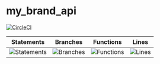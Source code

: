 # my_brand_api

[![CircleCI](https://circleci.com/gh/alaintresor/my_brand_api.svg?style=svg)](https://app.circleci.com/pipelines/github/alaintresor/my_brand_api)

| Statements                  | Branches                | Functions                 | Lines             |
| --------------------------- | ----------------------- | ------------------------- | ----------------- |
| ![Statements](#statements#) | ![Branches](#branches#) | ![Functions](#functions#) | ![Lines](#lines#) |
